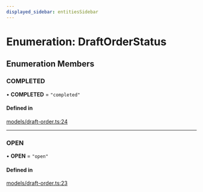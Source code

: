 ```yaml
---
displayed_sidebar: entitiesSidebar
---
```


# Enumeration: DraftOrderStatus

## Enumeration Members

### COMPLETED

• **COMPLETED** = ``"completed"``

#### Defined in

[models/draft-order.ts:24](https://github.com/hieunguyenzzz/medusa/blob/0b0d50b4/packages/medusa/src/models/draft-order.ts#L24)

___

### OPEN

• **OPEN** = ``"open"``

#### Defined in

[models/draft-order.ts:23](https://github.com/hieunguyenzzz/medusa/blob/0b0d50b4/packages/medusa/src/models/draft-order.ts#L23)
